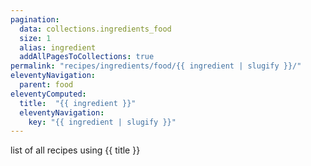 ```yaml
---
pagination:
  data: collections.ingredients_food
  size: 1
  alias: ingredient
  addAllPagesToCollections: true
permalink: "recipes/ingredients/food/{{ ingredient | slugify }}/"
eleventyNavigation:
  parent: food
eleventyComputed:
  title:  "{{ ingredient }}"
  eleventyNavigation:
    key: "{{ ingredient | slugify }}"
---
```


list of all recipes using {{ title }}

<!-- {{ collections.all | eleventyNavigation: "food" | eleventyNavigationToMarkdown }} -->
